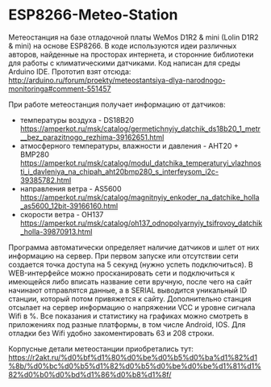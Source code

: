# ESP8266-Meteo-Station
Метеостанция на базе отладочной платы WeMos D1R2 & mini (Lolin D1R2 & mini) на основе ESP8266.
В коде используются идеи различных авторов, найденные на просторах интернета, и сторонние библиотеки для работы с климатическими датчиками.
Код написан для среды Arduino IDE. Прототип взят отсюда: http://arduino.ru/forum/proekty/meteostantsiya-dlya-narodnogo-monitoringa#comment-551457

При работе метеостанция получает информацию от датчиков:
* температуры воздуха - DS18B20 https://amperkot.ru/msk/catalog/germetichnyiy_datchik_ds18b20_1_metr__bez_parazitnogo_rezhima-39162651.html
* атмосферного температуры, влажности и давления - AHT20 + BMP280 https://amperkot.ru/msk/catalog/modul_datchika_temperaturyi_vlazhnosti_i_davleniya_na_chipah_aht20bmp280_s_interfeysom_i2c-39385782.html
* направления ветра - AS5600 https://amperkot.ru/msk/catalog/magnitnyiy_enkoder_na_datchike_holla_as5600_12bit-39166160.html
* скорости ветра - OH137 https://amperkot.ru/msk/catalog/oh137_odnopolyarnyiy_tsifrovoy_datchik_holla-39870913.html

Программа автоматически определяет наличие датчиков и шлет от них информацию на сервер. При первом запуске или отсутствии сети создается точка доступа на 5 секунд (нужно успеть подключиться). В WEB-интерфейсе можно просканировать сети и подключиться к имеющейся либо вписать название сети вручную, после чего на сайт начинают отправлятся данные, а в SERIAL выводится уникальный ID станции, который потом привяжется к сайту. Дополнительно станция отсылает на сервер информацию о напряжении VCC и уровне сигнала Wifi в %. Все показания и статистику на графиках можно смотреть в приложениях под разные платформы, в том числе Android, IOS. Для отладки без Wifi удобно закоментировать 63 и 208 строки.

Корпусные детали метеостанции приобретались тут: https://r2akt.ru/%d0%bf%d1%80%d0%be%d0%b5%d0%ba%d1%82%d1%8b/%d0%bc%d0%b5%d1%82%d0%b5%d0%be%d0%be%d1%81%d1%82%d0%b0%d0%bd%d1%86%d0%b8%d1%8f/
